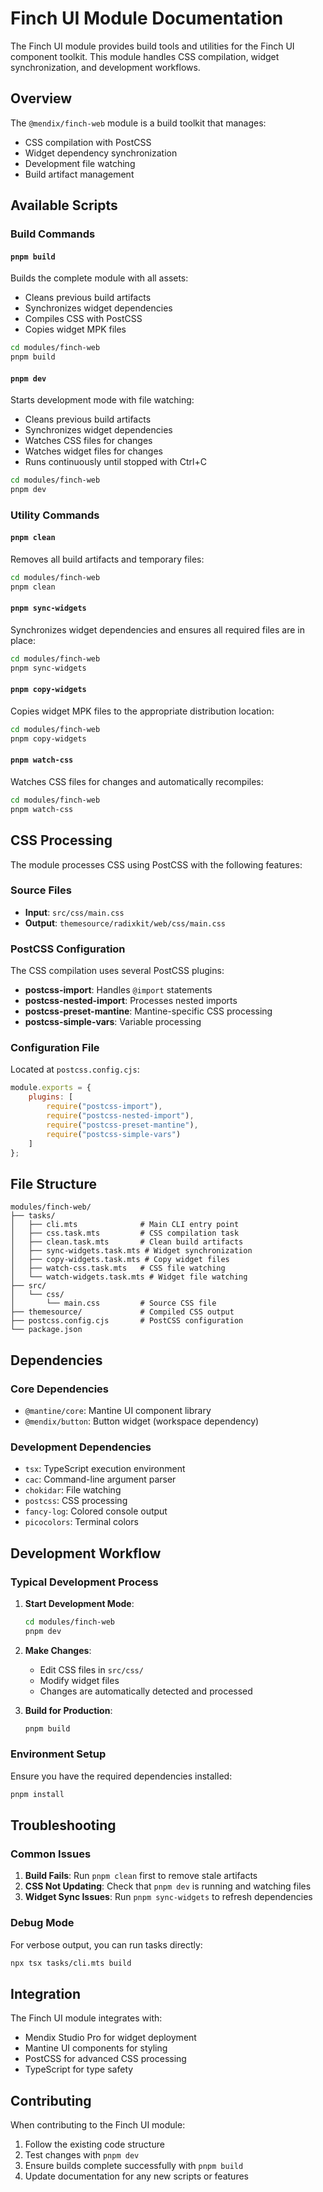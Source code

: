 # Finch UI Module Documentation

The Finch UI module provides build tools and utilities for the Finch UI component toolkit. This module handles CSS compilation, widget synchronization, and development workflows.

## Overview

The `@mendix/finch-web` module is a build toolkit that manages:

- CSS compilation with PostCSS
- Widget dependency synchronization
- Development file watching
- Build artifact management

## Available Scripts

### Build Commands

#### `pnpm build`

Builds the complete module with all assets:

- Cleans previous build artifacts
- Synchronizes widget dependencies
- Compiles CSS with PostCSS
- Copies widget MPK files

```bash
cd modules/finch-web
pnpm build
```

#### `pnpm dev`

Starts development mode with file watching:

- Cleans previous build artifacts
- Synchronizes widget dependencies
- Watches CSS files for changes
- Watches widget files for changes
- Runs continuously until stopped with Ctrl+C

```bash
cd modules/finch-web
pnpm dev
```

### Utility Commands

#### `pnpm clean`

Removes all build artifacts and temporary files:

```bash
cd modules/finch-web
pnpm clean
```

#### `pnpm sync-widgets`

Synchronizes widget dependencies and ensures all required files are in place:

```bash
cd modules/finch-web
pnpm sync-widgets
```

#### `pnpm copy-widgets`

Copies widget MPK files to the appropriate distribution location:

```bash
cd modules/finch-web
pnpm copy-widgets
```

#### `pnpm watch-css`

Watches CSS files for changes and automatically recompiles:

```bash
cd modules/finch-web
pnpm watch-css
```

## CSS Processing

The module processes CSS using PostCSS with the following features:

### Source Files

- **Input**: `src/css/main.css`
- **Output**: `themesource/radixkit/web/css/main.css`

### PostCSS Configuration

The CSS compilation uses several PostCSS plugins:

- **postcss-import**: Handles `@import` statements
- **postcss-nested-import**: Processes nested imports
- **postcss-preset-mantine**: Mantine-specific CSS processing
- **postcss-simple-vars**: Variable processing

### Configuration File

Located at `postcss.config.cjs`:

```javascript
module.exports = {
    plugins: [
        require("postcss-import"),
        require("postcss-nested-import"),
        require("postcss-preset-mantine"),
        require("postcss-simple-vars")
    ]
};
```

## File Structure

```
modules/finch-web/
├── tasks/
│   ├── cli.mts              # Main CLI entry point
│   ├── css.task.mts         # CSS compilation task
│   ├── clean.task.mts       # Clean build artifacts
│   ├── sync-widgets.task.mts # Widget synchronization
│   ├── copy-widgets.task.mts # Copy widget files
│   ├── watch-css.task.mts   # CSS file watching
│   └── watch-widgets.task.mts # Widget file watching
├── src/
│   └── css/
│       └── main.css         # Source CSS file
├── themesource/             # Compiled CSS output
├── postcss.config.cjs       # PostCSS configuration
└── package.json
```

## Dependencies

### Core Dependencies

- `@mantine/core`: Mantine UI component library
- `@mendix/button`: Button widget (workspace dependency)

### Development Dependencies

- `tsx`: TypeScript execution environment
- `cac`: Command-line argument parser
- `chokidar`: File watching
- `postcss`: CSS processing
- `fancy-log`: Colored console output
- `picocolors`: Terminal colors

## Development Workflow

### Typical Development Process

1. **Start Development Mode**:

    ```bash
    cd modules/finch-web
    pnpm dev
    ```

2. **Make Changes**:
    - Edit CSS files in `src/css/`
    - Modify widget files
    - Changes are automatically detected and processed

3. **Build for Production**:
    ```bash
    pnpm build
    ```

### Environment Setup

Ensure you have the required dependencies installed:

```bash
pnpm install
```

## Troubleshooting

### Common Issues

1. **Build Fails**: Run `pnpm clean` first to remove stale artifacts
2. **CSS Not Updating**: Check that `pnpm dev` is running and watching files
3. **Widget Sync Issues**: Run `pnpm sync-widgets` to refresh dependencies

### Debug Mode

For verbose output, you can run tasks directly:

```bash
npx tsx tasks/cli.mts build
```

## Integration

The Finch UI module integrates with:

- Mendix Studio Pro for widget deployment
- Mantine UI components for styling
- PostCSS for advanced CSS processing
- TypeScript for type safety

## Contributing

When contributing to the Finch UI module:

1. Follow the existing code structure
2. Test changes with `pnpm dev`
3. Ensure builds complete successfully with `pnpm build`
4. Update documentation for any new scripts or features
